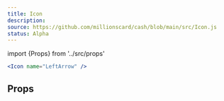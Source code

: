 ```yaml
---
title: Icon
description:
source: https://github.com/millionscard/cash/blob/main/src/Icon.js
status: Alpha
---
```


import {Props} from '../src/props'

```jsx
<Icon name="LeftArrow" />
```

## Props

<Props of="Icon" />
